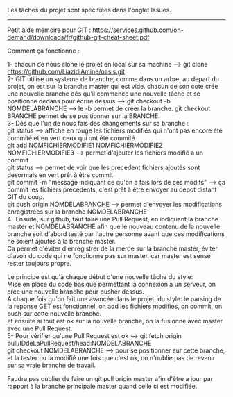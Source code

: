 Les tâches du projet sont spécifiées dans l'onglet Issues.     

----------------------------------------------------------------------------------------------------------------------------        

Petit aide mémoire pour GIT : https://services.github.com/on-demand/downloads/fr/github-git-cheat-sheet.pdf

Comment ça fonctionne : 

1- chacun de nous clone le projet en local sur sa machine --> git clone https://github.com/LiazidiAmine/oasis.git   
2- GIT utilise un systeme de branche, comme dans un arbre, au depart du projet, on est sur la branche master qui est vide.
chacun de son coté crée une nouvelle branche dés qu'il commence une nouvelle tâche et se positionne dedans pour écrire dessus
--> git checkout -b NOMDELABRANCHE --> le -b permet de créer la branche. git checkout BRANCHE permet de se positionner sur la BRANCHE.   
3- Dés que l'un de nous fais des changements sur sa branche :    
  git status --> affiche en rouge les fichiers modifiés qui n'ont pas encore été commité et en vert ceux qui ont été commité    
  git add NOMFICHIERMODIFIE1 NOMFICHIERMODIFIE2 NOMFICHIERMODIFIE3 --> permet d'ajouter les fichiers modifié a un commit    
  git status --> permet de voir que les precedent fichiers ajoutés sont desormais en vert prêt à être commit    
  git commit -m "message indiquant ce qu'on a fais lors de ces modifs" --> ça commit les fichiers precedents, c'est prêt
  à être envoyer au depot distant GIT du coup.    
  git push origin NOMDELABRANCHE --> permet d'envoyer les modifications enregistrées sur la branche NOMDELABRANCHE      
4- Ensuite, sur github, faut faire une Pull Request, en indiquant la branche master et NOMDELABRANCHE afin que le nouveau 
  contenu de la nouvelle branche soit d'abord testé par l'autre personne avant que ces modifications ne soient ajoutés 
  à la branche master.      
  Ca permet d'éviter d'enregistrer de la merde sur la branche master, éviter d'avoir du code qui ne 
  fonctionne pas sur master, car master est sensé rester toujours propre.     
  
Le principe est qu'à chaque début d'une nouvelle tâche du style:      
Mise en place du code basique permettant la connexion a un serveur, on crée une nouvelle branche pour pusher dessus.     
A chaque fois qu'on fait une avancée dans le projet, du style: le parsing de la reponse GET est fonctionnel,
on add les fichiers modifiés, on commit, on push sur cette nouvelle branche.     
et ensuite si tout est ok sur la nouvelle branche, on la fusionne avec master avec une Pull Request.    
5- Pour vérifier qu'une Pull Request est ok --> 
git fetch origin pull/IDdeLaPullRequest/head:NOMDELABRANCHE    
git checkout NOMDELABRANCHE --> pour se positionner sur cette branche, et la tester ou la modifié
une fois que c'est ok, on n'oublie pas de revenir sur sa vraie branche de travail.    

Faudra pas oublier de faire un git pull origin master afin d'être a jour par rapport à la branche principale master quand
celle ci est modifiée.
